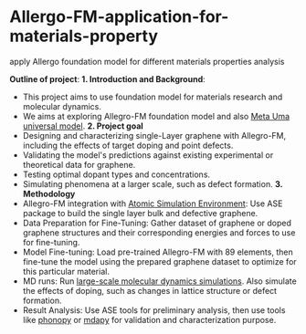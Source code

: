 # Allergo-FM-application-for-materials-property
apply Allergo foundation model for different materials properties analysis 

**Outline of project**:
**1. Introduction and Background**:
   - This project aims to use foundation model for materials research and molecular dynamics.
   - We aims at exploring Allegro-FM foundation model and also [Meta Uma universal model](https://ai.meta.com/research/publications/uma-a-family-of-universal-models-for-atoms/).
**2. Project goal**
   - Designing and characterizing single-Layer graphene with Allegro-FM, including the effects of target doping and point defects.
   - Validating the model's predictions against existing experimental or theoretical data for graphene.
   - Testing optimal dopant types and concentrations.
   - Simulating phenomena at a larger scale, such as defect formation.
**3. Methodology**
   - Allegro-FM integration with [Atomic Simulation Environment](https://nequip.readthedocs.io/en/latest/integrations/ase.html): Use ASE package to build the single layer bulk and defective graphene.
   - Data Preparation for Fine-Tuning: Gather dataset of graphene or doped graphene structures and their corresponding energies and forces to use for fine-tuning.
   - Model Fine-tuning: Load pre-trained Allegro-FM with 89 elements, then fine-tune the model using the prepared graphene dataset to optimize for this particular material.
   - MD runs: Run [large-scale molecular dynamics simulations](https://www.lammps.org/#gsc.tab=0). Also simulate the effects of doping, such as changes in lattice structure or defect formation.
   - Result Analysis: Use ASE tools for preliminary analysis, then use tools like [phonopy](https://phonopy.github.io/phonopy/phonopy-module.html) or [mdapy](https://mdapy.readthedocs.io/en/latest/) for validation and characterization purpose. 
